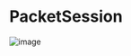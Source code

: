 # PacketSession

![image](https://user-images.githubusercontent.com/68372094/158770489-c5014a22-abb6-4285-8606-e38efd047592.png)
